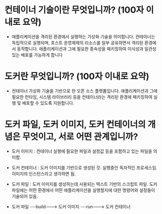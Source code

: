 
# 컨테이너 기술이란 무엇입니까? (100자 이내로 요약)
- 애플리케이션을 격리된 환경에서 실행하는 가상화 기술을 의미합니다. 컨테이너는 독립적으로 실행되며, 호스트 운영체제의 리소스를 일부 공유하면서 격리된 환경에서 동작합니다. 애플리케이션과 그에 필요한 종속성을 패키징하여 이식성과 일관성 있는 배포를 가능하게 합니다

# 도커란 무엇입니까? (100자 이내로 요약)

- 컨테이너 가상화 기술을 기반으로 한 오픈 소스 플랫폼입니다. 애플리케이션과 그에 필요한 런타임, 시스템 라이브러리 등을 컨테이너라는 격리된 환경에 패키징하여 실행 및 배포할 수 있도록 지원합니다. 

# 도커 파일, 도커 이미지, 도커 컨테이너의 개념은 무엇이고, 서로 어떤 관계입니까?

- 도커 이미지 : 컨테이너 실행에 필요한 파일과 설정값 등을 포함하고 있는 파일을 의미함.
- 도커 컨테이너 : 도커 이미지를 기반으로 생성된 것. 실행중인 독자적인 프로세스임. 이미지의 인스턴스라고 생각하면 됨.
- 도커 파일 : 도커 이미지를 생성하는데 사용되는 텍스트 기반의 스크립트 파일. 도커 파일에는 어떤 환경에서 어떤 애플리케이션을 실행할지에 대한 명령어와 설정들이 기술되어 있음.

- 도커 파일   ---build---> 도커 이미지 ---run---> 도커 컨테이너